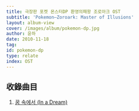 ```yaml
---
title: 극장판 포켓 몬스터DP 환영의패왕 조로아크 OST
subtitle: 'Pokemon—Zoroark: Master of Illusions'
layout: album-view
cover: /images/album/pokemon-dp.jpg
author: 윤하
date: 2010-11-18
tag:
id: pokemon-dp
type: relate
index: OST
---
```


## 收錄曲目

1. [꿈 속에서 (In a Dream)](/pokemon-dp/in-a-dream/)
